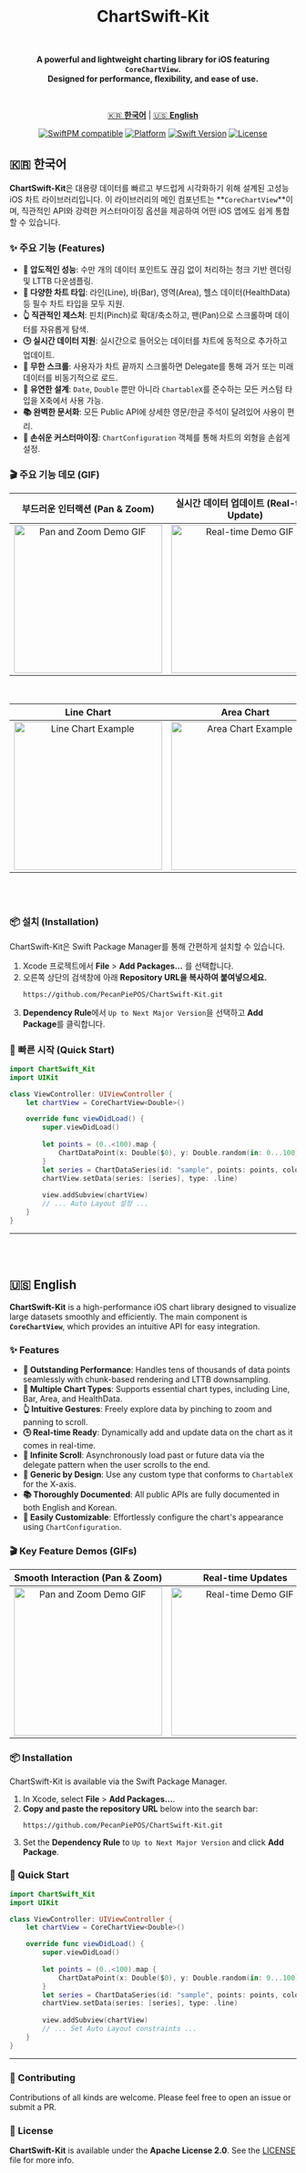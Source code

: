 <div align="center">
  <br />
  <h1>ChartSwift-Kit</h1>
  <br />
  <p>
    <strong>A powerful and lightweight charting library for iOS featuring <code>CoreChartView</code>.<br />
    Designed for performance, flexibility, and ease of use.</strong>
  </p>
  <br>

[🇰🇷 **한국어**](#korean) | [🇺🇸 **English**](#english)


  [![SwiftPM compatible](https://img.shields.io/badge/SwiftPM-compatible-brightgreen.svg)](https://swift.org/package-manager/)
  [![Platform](https://img.shields.io/badge/platform-iOS%2014.0%2B-blue.svg)](https://developer.apple.com/ios/)
  [![Swift Version](https://img.shields.io/badge/Swift-5.7%2B-orange.svg)](https://swift.org)
  [![License](https://img.shields.io/badge/License-Apache%202.0-blue.svg)](https://opensource.org/licenses/Apache-2.0)


</div>



<a name="korean"></a>

## 🇰🇷 한국어

**ChartSwift-Kit**은 대용량 데이터를 빠르고 부드럽게 시각화하기 위해 설계된 고성능 iOS 차트 라이브러리입니다. 이 라이브러리의 메인 컴포넌트는 **`CoreChartView`**이며, 직관적인 API와 강력한 커스터마이징 옵션을 제공하여 어떤 iOS 앱에도 쉽게 통합할 수 있습니다.

### ✨ 주요 기능 (Features)

-   **🚀 압도적인 성능**: 수만 개의 데이터 포인트도 끊김 없이 처리하는 청크 기반 렌더링 및 LTTB 다운샘플링.
-   **🎨 다양한 차트 타입**: 라인(Line), 바(Bar), 영역(Area), 헬스 데이터(HealthData) 등 필수 차트 타입을 모두 지원.
-   **👆 직관적인 제스처**: 핀치(Pinch)로 확대/축소하고, 팬(Pan)으로 스크롤하며 데이터를 자유롭게 탐색.
-   **🕒 실시간 데이터 지원**: 실시간으로 들어오는 데이터를 차트에 동적으로 추가하고 업데이트.
-   **📜 무한 스크롤**: 사용자가 차트 끝까지 스크롤하면 Delegate를 통해 과거 또는 미래 데이터를 비동기적으로 로드.
-   **🧬 유연한 설계**: `Date`, `Double` 뿐만 아니라 `ChartableX`를 준수하는 모든 커스텀 타입을 X축에서 사용 가능.
-   **📚 완벽한 문서화**: 모든 Public API에 상세한 영문/한글 주석이 달려있어 사용이 편리.
-   **🔧 손쉬운 커스터마이징**: `ChartConfiguration` 객체를 통해 차트의 외형을 손쉽게 설정.

### 🎬 주요 기능 데모 (GIF)

| 부드러운 인터랙션 (Pan & Zoom) | 실시간 데이터 업데이트 (Real-time Update) | 압도적인 성능 (High Performance) |
| :---: | :---: | :---: |
| <img src="https://github.com/user-attachments/assets/6bafabd7-39b6-4b1c-92b0-e3b658f43b63" width="260" alt="Pan and Zoom Demo GIF"> | <img src="https://github.com/user-attachments/assets/8b567572-2106-44c5-8c4c-2a9cc33f822d" width="260" alt="Real-time Demo GIF"> | <img src="https://github.com/user-attachments/assets/ba51cab1-65a7-4e39-a181-e07056b4dec5" width="260" alt="Performance Test Demo GIF"> |

<br>

| Line Chart | Area Chart | Bar Chart |
| :---: | :---: | :---: |
| <img src="https://github.com/user-attachments/assets/0cef3cf3-efc3-4065-95d0-1eac53b7b17f" width="260" alt="Line Chart Example"> | <img src="https://github.com/user-attachments/assets/1f07e083-8d34-4bc1-9d11-62a2df4c384d" width="260" alt="Area Chart Example"> | <img src="https://github.com/user-attachments/assets/f8bc2c5d-9e27-4f21-9888-0134797337de" width="260" alt="Bar Chart Example"> |

<br>
<br>

### 📦 설치 (Installation)

ChartSwift-Kit은 Swift Package Manager를 통해 간편하게 설치할 수 있습니다.

1.  Xcode 프로젝트에서 **File** > **Add Packages...** 를 선택합니다.
2.  오른쪽 상단의 검색창에 아래 **Repository URL을 복사하여 붙여넣으세요.**
    ```
    https://github.com/PecanPiePOS/ChartSwift-Kit.git
    ```
3.  **Dependency Rule**에서 `Up to Next Major Version`을 선택하고 **Add Package**를 클릭합니다.

### 🚀 빠른 시작 (Quick Start)

```swift
import ChartSwift_Kit
import UIKit

class ViewController: UIViewController {
    let chartView = CoreChartView<Double>()

    override func viewDidLoad() {
        super.viewDidLoad()
        
        let points = (0..<100).map {
            ChartDataPoint(x: Double($0), y: Double.random(in: 0...100))
        }
        let series = ChartDataSeries(id: "sample", points: points, color: .systemCyan)
        chartView.setData(series: [series], type: .line)
        
        view.addSubview(chartView)
        // ... Auto Layout 설정 ...
    }
}
```

---
<br>
<br>

<a name="english"></a>

## 🇺🇸 English

**ChartSwift-Kit** is a high-performance iOS chart library designed to visualize large datasets smoothly and efficiently. The main component is **`CoreChartView`**, which provides an intuitive API for easy integration.

### ✨ Features
-   **🚀 Outstanding Performance**: Handles tens of thousands of data points seamlessly with chunk-based rendering and LTTB downsampling.
-   **🎨 Multiple Chart Types**: Supports essential chart types, including Line, Bar, Area, and HealthData.
-   **👆 Intuitive Gestures**: Freely explore data by pinching to zoom and panning to scroll.
-   **🕒 Real-time Ready**: Dynamically add and update data on the chart as it comes in real-time.
-   **📜 Infinite Scroll**: Asynchronously load past or future data via the delegate pattern when the user scrolls to the end.
-   **🧬 Generic by Design**: Use any custom type that conforms to `ChartableX` for the X-axis.
-   **📚 Thoroughly Documented**: All public APIs are fully documented in both English and Korean.
-   **🔧 Easily Customizable**: Effortlessly configure the chart's appearance using `ChartConfiguration`.

### 🎬 Key Feature Demos (GIFs)

| Smooth Interaction (Pan & Zoom) | Real-time Updates | High Performance |
| :---: | :---: | :---: |
| <img src="https://github.com/user-attachments/assets/6bafabd7-39b6-4b1c-92b0-e3b658f43b63" width="260" alt="Pan and Zoom Demo GIF"> | <img src="https://github.com/user-attachments/assets/8b567572-2106-44c5-8c4c-2a9cc33f822d" width="260" alt="Real-time Demo GIF"> | <img src="https://github.com/user-attachments/assets/ba51cab1-65a7-4e39-a181-e07056b4dec5" width="260" alt="Performance Test Demo GIF"> |

### 📦 Installation

ChartSwift-Kit is available via the Swift Package Manager.

1.  In Xcode, select **File** > **Add Packages...**.
2.  **Copy and paste the repository URL** below into the search bar:
    ```
    https://github.com/PecanPiePOS/ChartSwift-Kit.git
    ```
3.  Set the **Dependency Rule** to `Up to Next Major Version` and click **Add Package**.

### 🚀 Quick Start
```swift
import ChartSwift_Kit
import UIKit

class ViewController: UIViewController {
    let chartView = CoreChartView<Double>()

    override func viewDidLoad() {
        super.viewDidLoad()
        
        let points = (0..<100).map {
            ChartDataPoint(x: Double($0), y: Double.random(in: 0...100))
        }
        let series = ChartDataSeries(id: "sample", points: points, color: .systemCyan)
        chartView.setData(series: [series], type: .line)
        
        view.addSubview(chartView)
        // ... Set Auto Layout constraints ...
    }
}
```

---

### 🤝 Contributing

Contributions of all kinds are welcome. Please feel free to open an issue or submit a PR.

### 📄 License

**ChartSwift-Kit** is available under the **Apache License 2.0**. See the [LICENSE](LICENSE) file for more info.
